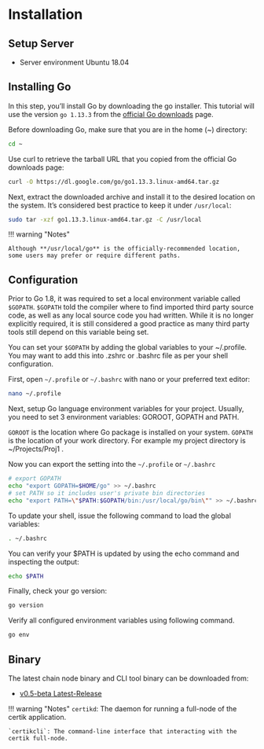 # Installation

## Setup Server

- Server environment Ubuntu 18.04

## Installing Go

In this step, you’ll install Go by downloading the go installer. This tutorial will use the version `go 1.13.3` from the [official Go downloads](https://golang.org/dl/) page.

Before downloading Go, make sure that you are in the home (~) directory:

```bash tab="Bash"
cd ~
```

Use curl to retrieve the tarball URL that you copied from the official Go downloads page:

```bash tab="Bash"
curl -O https://dl.google.com/go/go1.13.3.linux-amd64.tar.gz
```

Next, extract the downloaded archive and install it to the desired location on the system. It’s considered best practice to keep it under `/usr/local`:

```bash tab="Bash"
sudo tar -xzf go1.13.3.linux-amd64.tar.gz -C /usr/local
```

!!! warning "Notes"

    Although **/usr/local/go** is the officially-recommended location, some users may prefer or require different paths.

## Configuration

Prior to Go 1.8, it was required to set a local environment variable called `$GOPATH`. `$GOPATH` told the compiler where to find imported third party source code, as well as any local source code you had written. While it is no longer explicitly required, it is still considered a good practice as many third party tools still depend on this variable being set.

You can set your `$GOPATH` by adding the global variables to your ~/.profile. You may want to add this into .zshrc or .bashrc file as per your shell configuration.

First, open `~/.profile` or `~/.bashrc` with nano or your preferred text editor:
```bash tab="Bash"
nano ~/.profile
```

Next, setup Go language environment variables for your project. Usually, you need to set 3 environment variables: GOROOT, GOPATH and PATH.

`GOROOT` is the location where Go package is installed on your system.
`GOPATH` is the location of your work directory. For example my project directory is ~/Projects/Proj1 .

Now you can export the setting into the `~/.profile` or `~/.bashrc`
```bash tab="Bash"
# export GOPATH
echo "export GOPATH=$HOME/go" >> ~/.bashrc
# set PATH so it includes user's private bin directories
echo "export PATH=\"$PATH:$GOPATH/bin:/usr/local/go/bin\"" >> ~/.bashrc
```

To update your shell, issue the following command to load the global variables:

```bash tab="Bash"
. ~/.bashrc
```

You can verify your $PATH is updated by using the echo command and inspecting the output:

```bash tab="Bash"
echo $PATH
```

Finally, check your go version:

```bash tab="Bash"
go version
```

Verify all configured environment variables using following command.

```bash tab="Bash"
go env
```

## Binary

The latest chain node binary and CLI tool binary can be downloaded from:

- [v0.5-beta Latest-Release](https://github.com/certikfoundation/chain/releases/)

!!! warning "Notes"
    `certikd`: The daemon for running a full-node of the certik application.

    `certikcli`: The command-line interface that interacting with the certik full-node.